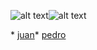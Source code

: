 
  [comment]: <> (This readme was medy by Nodinq Readme Generator)
  [comment]: <> (== badges ==)
  ![alt text](https://img.shields.io/badge/Ver.-1.0.0-red)![alt text](https://img.shields.io/badge/License-MIT-green)

  [comment]: <> (== contributors ==)
    * [juan](ewr)* [pedro](wer)
  
  